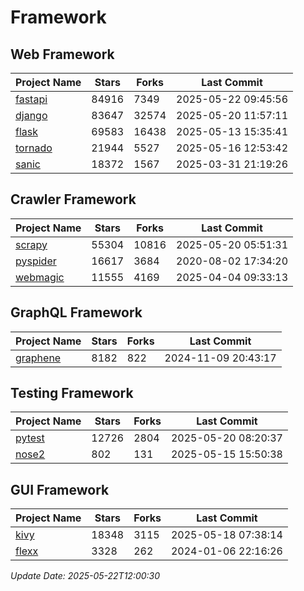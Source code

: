 # Framework

## Web Framework
| Project Name | Stars | Forks | Last Commit |
| ------------ | ----- | ----- | ----------- |
| [fastapi](https://github.com/fastapi/fastapi) | 84916 | 7349 | 2025-05-22 09:45:56 |
| [django](https://github.com/django/django) | 83647 | 32574 | 2025-05-20 11:57:11 |
| [flask](https://github.com/pallets/flask) | 69583 | 16438 | 2025-05-13 15:35:41 |
| [tornado](https://github.com/tornadoweb/tornado) | 21944 | 5527 | 2025-05-16 12:53:42 |
| [sanic](https://github.com/sanic-org/sanic) | 18372 | 1567 | 2025-03-31 21:19:26 |

## Crawler Framework
| Project Name | Stars | Forks | Last Commit |
| ------------ | ----- | ----- | ----------- |
| [scrapy](https://github.com/scrapy/scrapy) | 55304 | 10816 | 2025-05-20 05:51:31 |
| [pyspider](https://github.com/binux/pyspider) | 16617 | 3684 | 2020-08-02 17:34:20 |
| [webmagic](https://github.com/code4craft/webmagic) | 11555 | 4169 | 2025-04-04 09:33:13 |

## GraphQL Framework
| Project Name | Stars | Forks | Last Commit |
| ------------ | ----- | ----- | ----------- |
| [graphene](https://github.com/graphql-python/graphene) | 8182 | 822 | 2024-11-09 20:43:17 |

## Testing Framework
| Project Name | Stars | Forks | Last Commit |
| ------------ | ----- | ----- | ----------- |
| [pytest](https://github.com/pytest-dev/pytest) | 12726 | 2804 | 2025-05-20 08:20:37 |
| [nose2](https://github.com/nose-devs/nose2) | 802 | 131 | 2025-05-15 15:50:38 |

## GUI Framework
| Project Name | Stars | Forks | Last Commit |
| ------------ | ----- | ----- | ----------- |
| [kivy](https://github.com/kivy/kivy) | 18348 | 3115 | 2025-05-18 07:38:14 |
| [flexx](https://github.com/flexxui/flexx) | 3328 | 262 | 2024-01-06 22:16:26 |

*Update Date: 2025-05-22T12:00:30*